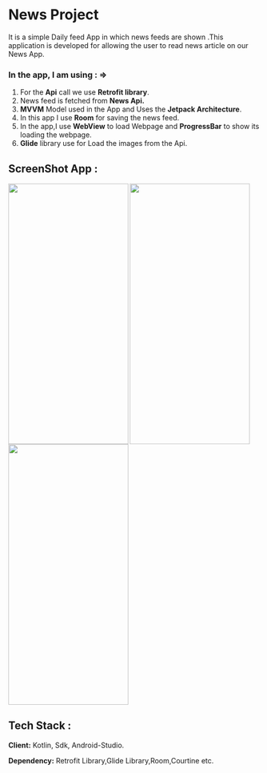 # News Project
It is a simple Daily feed App in which news feeds are shown .This application is developed for allowing
the user to read news article on our News App.

### In the app, I am using : =>

1. For the **Api** call we use **Retrofit library**.
2. News feed is fetched from **News Api.**
3. **MVVM** Model used in the App and Uses the **Jetpack Architecture**.
4. In this app I use **Room** for saving the news feed.
5. In the app,I use **WebView** to load Webpage and **ProgressBar** to show its loading the webpage.
6. **Glide** library use for Load the images from the Api.


## ScreenShot App :
<img align="left" width="240px" height="520px" src="https://user-images.githubusercontent.com/80156271/179530973-3a64ca9e-ea81-4c92-a987-8830d1dbfec9.jpg">
<img align="left" width="240px" height="520px" src="https://user-images.githubusercontent.com/80156271/179530984-abf667dc-2875-4f81-93d9-5b3d26d2b28a.jpg">
<img align="centre" width="240px" height="520px" src="https://user-images.githubusercontent.com/80156271/179530988-77e96110-85da-4f63-ae9c-b11155ad13d3.jpg">

## Tech Stack :
**Client:** Kotlin, Sdk, Android-Studio.

**Dependency:** Retrofit Library,Glide Library,Room,Courtine etc. 
